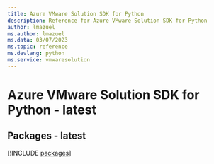 ```yaml
---
title: Azure VMware Solution SDK for Python
description: Reference for Azure VMware Solution SDK for Python
author: lmazuel
ms.author: lmazuel
ms.data: 03/07/2023
ms.topic: reference
ms.devlang: python
ms.service: vmwaresolution
---
```

# Azure VMware Solution SDK for Python - latest
## Packages - latest
[!INCLUDE [packages](vmware-solution-index.md)]